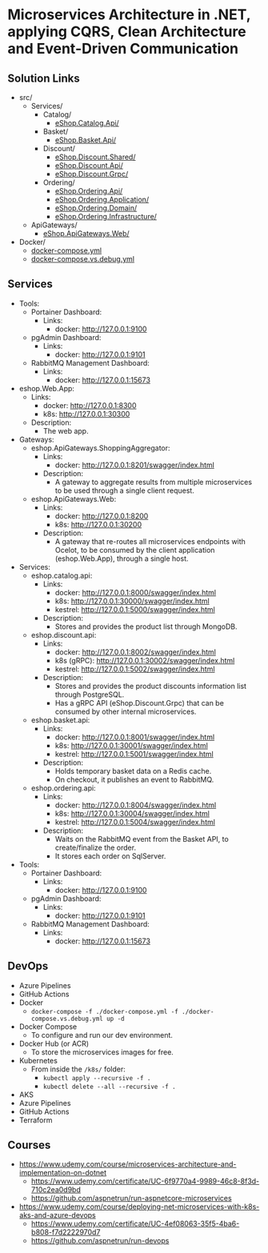 # Microservices Architecture in .NET, applying CQRS, Clean Architecture and Event-Driven Communication

## Solution Links

- src/
  - Services/
    - Catalog/
      - [eShop.Catalog.Api/](./src/Services/Catalog/eShop.Catalog.Api/)
    - Basket/
      - [eShop.Basket.Api/](./src/Services/Basket/eShop.Basket.Api/)
    - Discount/
      - [eShop.Discount.Shared/](./src/Services/Discount/eShop.Discount.Shared/)
      - [eShop.Discount.Api/](./src/Services/Discount/eShop.Discount.Api/)
      - [eShop.Discount.Grpc/](./src/Services/Discount/eShop.Discount.Grpc/)
    - Ordering/
      - [eShop.Ordering.Api/](./src/Services/Ordering/eShop.Ordering.Api/)
      - [eShop.Ordering.Application/](./src/Ordering/Application/eShop.Application.Api/)
      - [eShop.Ordering.Domain/](./src/Services/Ordering/eShop.Domain.Api/)
      - [eShop.Ordering.Infrastructure/](./src/Ordering/Infrastructure/eShop.Infrastructure.Api/)
  - ApiGateways/
    - [eShop.ApiGateways.Web/](./src/ApiGateways/eShop.ApiGateways.Web/)
- Docker/
  - [docker-compose.yml](./docker-compose.yml)
  - [docker-compose.vs.debug.yml](./docker-compose.vs.debug.yml)

## Services

- Tools:
  - Portainer Dashboard:
    - Links:
      - docker: http://127.0.0.1:9100
  - pgAdmin Dashboard:
    - Links:
      - docker: http://127.0.0.1:9101
  - RabbitMQ Management Dashboard:
    - Links:
      - docker: http://127.0.0.1:15673
- eshop.Web.App:
  - Links:
    - docker: http://127.0.0.1:8300
    - k8s: http://127.0.0.1:30300
  - Description:
    - The web app.
- Gateways:
  - eshop.ApiGateways.ShoppingAggregator:
    - Links:
      - docker: http://127.0.0.1:8201/swagger/index.html
    - Description:
      - A gateway to aggregate results from multiple microservices to be used through a single client request.
  - eshop.ApiGateways.Web:
    - Links:
      - docker: http://127.0.0.1:8200
      - k8s: http://127.0.0.1:30200
    - Description:
      - A gateway that re-routes all microservices endpoints with Ocelot, to be consumed by the client application (eshop.Web.App), through a single host.
- Services:
  - eshop.catalog.api:
    - Links:
      - docker: http://127.0.0.1:8000/swagger/index.html
      - k8s: http://127.0.0.1:30000/swagger/index.html
      - kestrel: http://127.0.0.1:5000/swagger/index.html
    - Description:
      - Stores and provides the product list through MongoDB.
  - eshop.discount.api:
    - Links:
      - docker: http://127.0.0.1:8002/swagger/index.html
      - k8s (gRPC): http://127.0.0.1:30002/swagger/index.html
      - kestrel: http://127.0.0.1:5002/swagger/index.html
    - Description:
      - Stores and provides the product discounts information list through PostgreSQL.
      - Has a gRPC API (eShop.Discount.Grpc) that can be consumed by other internal microservices.
  - eshop.basket.api:
    - Links:
      - docker: http://127.0.0.1:8001/swagger/index.html
      - k8s: http://127.0.0.1:30001/swagger/index.html
      - kestrel: http://127.0.0.1:5001/swagger/index.html
    - Description:
      - Holds temporary basket data on a Redis cache.
      - On checkout, it publishes an event to RabbitMQ.
  - eshop.ordering.api:
    - Links:
      - docker: http://127.0.0.1:8004/swagger/index.html
      - k8s: http://127.0.0.1:30004/swagger/index.html
      - kestrel: http://127.0.0.1:5004/swagger/index.html
    - Description:
      - Waits on the RabbitMQ event from the Basket API, to create/finalize the order.
      - It stores each order on SqlServer.
- Tools:
  - Portainer Dashboard:
    - Links:
      - docker: http://127.0.0.1:9100
  - pgAdmin Dashboard:
    - Links:
      - docker: http://127.0.0.1:9101
  - RabbitMQ Management Dashboard:
    - Links:
      - docker: http://127.0.0.1:15673

## DevOps
- Azure Pipelines
- GitHub Actions
- Docker
  - `docker-compose -f ./docker-compose.yml -f ./docker-compose.vs.debug.yml up -d`
- Docker Compose
  - To configure and run our dev environment.
- Docker Hub (or ACR)
  - To store the microservices images for free.
- Kubernetes
  - From inside the `/k8s/` folder:
    - `kubectl apply --recursive -f .`
    - `kubectl delete --all --recursive -f .`
- AKS
- Azure Pipelines
- GitHub Actions
- Terraform

## Courses

- https://www.udemy.com/course/microservices-architecture-and-implementation-on-dotnet
  - https://www.udemy.com/certificate/UC-6f9770a4-9989-46c8-8f3d-710c2ea0d9bd
  - https://github.com/aspnetrun/run-aspnetcore-microservices
- https://www.udemy.com/course/deploying-net-microservices-with-k8s-aks-and-azure-devops
  - https://www.udemy.com/certificate/UC-4ef08063-35f5-4ba6-b808-f7d2222970d7
  - https://github.com/aspnetrun/run-devops
